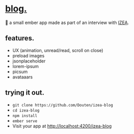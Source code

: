 # [blog.](https://douten.github.io/izea-blog)

📓 a small ember app made as part of an interview with [IZEA](https://izea.com/).

## features.

- UX (animation, unread/read, scroll on close)
- preload images
- jsonplaceholder
- lorem-ipsum
- picsum
- avataaars

## trying it out.

- `git clone https://github.com/Douten/izea-blog`
- `cd izea-blog`
- `npm install`
- `ember serve`
- Visit your app at [http://localhost:4200/izea-blog](http://localhost:4200/izea-blog)
